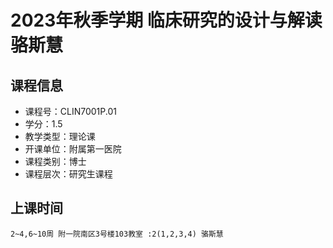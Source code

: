 # 2023年秋季学期 临床研究的设计与解读 骆斯慧






## 课程信息

- 课程号：CLIN7001P.01
- 学分：1.5
- 教学类型：理论课
- 开课单位：附属第一医院
- 课程类别：博士
- 课程层次：研究生课程

## 上课时间

```
2~4,6~10周 附一院南区3号楼103教室 :2(1,2,3,4) 骆斯慧
```


